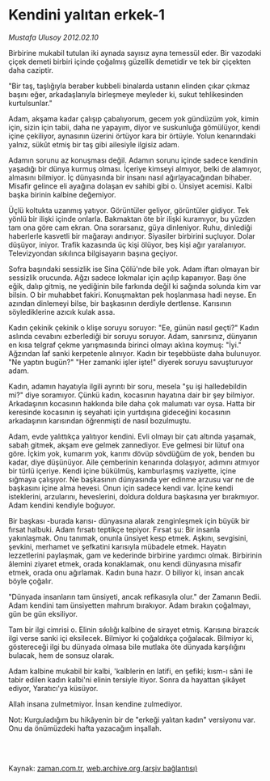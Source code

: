# Kendini yalıtan erkek-1

*Mustafa Ulusoy 2012.02.10*

<td class="columnist-detail">
<p>Birbirine mukabil tutulan iki aynada sayısız ayna temessül eder. Bir vazodaki çiçek demeti birbiri içinde çoğalmış güzellik demetidir ve tek bir çiçekten daha caziptir.</p>
<p>
<div id="haberMetinDiv">
<p>"Bir taş, taşlığıyla beraber kubbeli binalarda ustanın elinden çıkar çıkmaz başını eğer, arkadaşlarıyla birleşmeye meyleder ki, sukut tehlikesinden kurtulsunlar." 
<p>Adam, akşama kadar çalışıp çabalıyorum, gecem yok gündüzüm yok, kimin için, sizin için tabii, daha ne yapayım, diyor ve suskunluğa gömülüyor, kendi içine çekiliyor, aynasının üzerini örtüyor kara bir örtüyle. Yolun kenarındaki yalnız, sükût etmiş bir taş gibi ailesiyle ilgisiz adam. 
<p>Adamın sorunu az konuşması değil. Adamın sorunu içinde sadece kendinin yaşadığı bir dünya kurmuş olması. İçeriye kimseyi almıyor, belki de alamıyor, almasını bilmiyor. İç dünyasında bir insanı nasıl ağırlayacağından bihaber. Misafir gelince eli ayağına dolaşan ev sahibi gibi o. Ünsiyet acemisi. Kalbi başka birinin kalbine değemiyor.
<p>Üçlü koltukta uzanmış yatıyor. Görüntüler geliyor, görüntüler gidiyor. Tek yönlü bir ilişki içinde onlarla. Bakmaktan öte bir ilişki kuramıyor, bu yüzden tam ona göre cam ekran. Ona sorarsanız, güya dinleniyor. Ruhu, dinlediği haberlerle kasvetli bir mağarayı andırıyor. Siyasiler birbirini suçluyor. Dolar düşüyor, iniyor. Trafik kazasında üç kişi ölüyor, beş kişi ağır yaralanıyor. Televizyondan sıkılınca bilgisayarın başına geçiyor.
<p>Sofra başındaki sessizlik ise Sina Çölü'nde bile yok. Adam iftarı olmayan bir sessizlik orucunda. Ağzı sadece lokmalar için açılıp kapanıyor. Başı öne eğik, dalıp gitmiş, ne yediğinin bile farkında değil ki sağında solunda kim var bilsin. O bir muhabbet fakiri. Konuşmaktan pek hoşlanmasa hadi neyse. En azından dinlemeyi bilse, bir başkasının derdiyle dertlense. Karısının söylediklerine azıcık kulak assa. 
<p>Kadın çekinik çekinik o klişe soruyu soruyor: "Ee, günün nasıl geçti?" Kadın aslında cevabını ezberlediği bir soruyu soruyor. Adam, sanırsınız, dünyanın en kısa telgraf çekme yarışmasında birinci olmayı aklına koymuş: "İyi." Ağzından laf sanki kerpetenle alınıyor. Kadın bir teşebbüste daha bulunuyor. "Ne yaptın bugün?" "Her zamanki işler işte!" diyerek soruyu savuşturuyor adam.
<p>Kadın, adamın hayatıyla ilgili ayrıntı bir soru, mesela "şu işi halledebildin mi?" diye soramıyor. Çünkü kadın, kocasının hayatına dair bir şey bilmiyor. Arkadaşının kocasının hakkında bile daha çok malumatı var oysa. Hatta bir keresinde kocasının iş seyahati için yurtdışına gideceğini kocasının arkadaşının karısından öğrenmişti de nasıl bozulmuştu.
<p>Adam, evde yalıttıkça yalıtıyor kendini. Evli olmayı bir çatı altında yaşamak, sabah gitmek, akşam eve gelmek zannediyor. Eve gelmesi bir lütuf ona göre. İçkim yok, kumarım yok, karımı dövüp sövdüğüm de yok, benden bu kadar, diye düşünüyor. Aile çemberinin kenarında dolaşıyor, adımını atmıyor bir türlü içeriye. Kendi içine bükülmüş, kamburlaşmış vaziyette, içine sığmaya çalışıyor. Ne başkasının dünyasında yer edinme arzusu var ne de başkasını içine alma hevesi. Onun için sadece kendi var. İçine kendi isteklerini, arzularını, heveslerini, doldura doldura başkasına yer bırakmıyor. Adam kendini kendiyle boğuyor.
<p>Bir başkası -burada karısı- dünyasına alarak zenginleşmek için büyük bir fırsat halbuki. Adam fırsatı teptikçe tepiyor. Fırsat şu: Bir insanla yakınlaşmak. Onu tanımak, onunla ünsiyet kesp etmek. Aşkını, sevgisini, şevkini, merhamet ve şefkatini karısıyla mübadele etmek. Hayatın lezzetlerini paylaşmak, gam ve kederinde birbirine yardımcı olmak. Birbirinin âlemini ziyaret etmek, orada konaklamak, onu kendi dünyasına misafir etmek, orada onu ağırlamak. Kadın buna hazır. O biliyor ki, insan ancak böyle çoğalır.
<p>"Dünyada insanların tam ünsiyeti, ancak refikasıyla olur." der Zamanın Bedii. Adam kendini tam ünsiyetten mahrum bırakıyor. Adam bırakın çoğalmayı, gün be gün eksiliyor. 
<p>Tam bir ilgi cimrisi o. Elinin sıkılığı kalbine de sirayet etmiş. Karısına birazcık ilgi verse sanki içi eksilecek. Bilmiyor ki çoğaldıkça çoğalacak. Bilmiyor ki, göstereceği ilgi bu dünyada olmasa bile mutlaka öte dünyada karşılığını bulacak, hem de sonsuz olarak. 
<p>Adam kalbine mukabil bir kalbi, 'kalblerin en latifi, en şefiki; kısm-ı sâni ile tabir edilen kadın kalbi'ni elinin tersiyle itiyor. Sonra da hayattan şikâyet ediyor, Yaratıcı'ya küsüyor.
<p>Allah insana zulmetmiyor. İnsan kendine zulmediyor. 
<p>Not: Kurguladığım bu hikâyenin bir de "erkeği yalıtan kadın" versiyonu var. Onu da önümüzdeki hafta yazacağım inşallah.</p></p></p></p></p></p></p></p></p></p></p></p></p></p></div>
</p>


<p><br>
		 </br></p></td>

Kaynak: [zaman.com.tr](http://zaman.com.tr/yazar.do?yazino=1242604), [web.archive.org (arşiv bağlantısı)](http://web.archive.org/web/20120418055047/http://www.zaman.com.tr:80/yazar.do?yazino=1242604)
